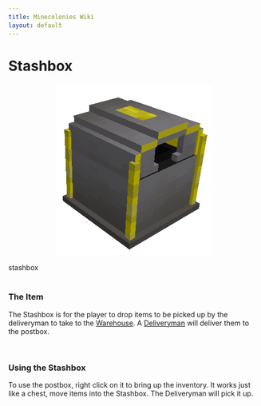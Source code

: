 ```yaml
---
title: Minecolonies Wiki
layout: default
---
```

# Stashbox 

<div class="infobox box text-center">
    <p style="text-align:center;"><img src="../../assets/images/items/stashbox.png" alt="Stashbox"></p>
    <recipe>stashbox</recipe>
</div>
<br>

### The Item

The Stashbox is for the player to drop items to be picked up by the deliveryman to take to the [Warehouse](../../source/buildings/warehouse). A [Deliveryman](../../source/workers/deliveryman) will deliver them to the postbox. 

<br>

### Using the Stashbox

To use the postbox, right click on it to bring up the inventory. It works just like a chest, move items into the Stashbox. The Deliveryman will pick it up.

